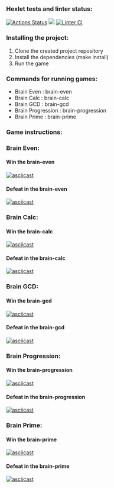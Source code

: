 ### Hexlet tests and linter status:
[![Actions Status](https://github.com/pavel-sinitskiii/frontend-project-lvl1/workflows/hexlet-check/badge.svg)](https://github.com/pavel-sinitskiii/frontend-project-lvl1/actions) <a href="https://codeclimate.com/github/pavel-sinitskiii/frontend-project-lvl1"><img src="https://api.codeclimate.com/v1/badges/a99a88d28ad37a79dbf6/maintainability" /></a> 
[![Linter CI](https://github.com/pavel-sinitskiii/frontend-project-lvl1/actions/workflows/Linter.yml/badge.svg)](https://github.com/pavel-sinitskiii/frontend-project-lvl1/actions)

### Installing the project:
1. Clone the created project repository
2. Install the dependencies (make install)
3. Run the game

### Commands for running games:
* Brain Even : brain-even
* Brain Calc : brain-calc
* Brain GCD : brain-gcd
* Brain Progression : brain-progression
* Brain Prime : brain-prime

### Game instructions:
### Brain Even:
#### Win the brain-even
[![asciicast](https://asciinema.org/a/410246.svg)](https://asciinema.org/a/410246)
#### Defeat in the brain-even
[![asciicast](https://asciinema.org/a/410247.svg)](https://asciinema.org/a/410247)
### Brain Calc:
#### Win the brain-calc
[![asciicast](https://asciinema.org/a/411432.svg)](https://asciinema.org/a/411432)
#### Defeat in the brain-calc
[![asciicast](https://asciinema.org/a/411433.svg)](https://asciinema.org/a/411433)
### Brain GCD:
#### Win the brain-gcd
[![asciicast](https://asciinema.org/a/412291.svg)](https://asciinema.org/a/412291)
#### Defeat in the brain-gcd
[![asciicast](https://asciinema.org/a/412292.svg)](https://asciinema.org/a/412292)
### Brain Progression:
#### Win the brain-progression
[![asciicast](https://asciinema.org/a/412299.svg)](https://asciinema.org/a/412299)
#### Defeat in the brain-progression
[![asciicast](https://asciinema.org/a/412298.svg)](https://asciinema.org/a/412298)
### Brain Prime:
#### Win the brain-prime
[![asciicast](https://asciinema.org/a/412297.svg)](https://asciinema.org/a/412297)
#### Defeat in the brain-prime
[![asciicast](https://asciinema.org/a/412296.svg)](https://asciinema.org/a/412296)
